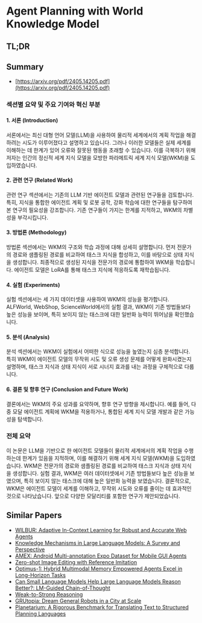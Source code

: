 # Agent Planning with World Knowledge Model
## TL;DR
## Summary
- [https://arxiv.org/pdf/2405.14205.pdf](https://arxiv.org/pdf/2405.14205.pdf)

### 섹션별 요약 및 주요 기여와 혁신 부분

#### 1. 서론 (Introduction)
서론에서는 최신 대형 언어 모델(LLM)을 사용하여 물리적 세계에서의 계획 작업을 해결하려는 시도가 이루어졌다고 설명하고 있습니다. 그러나 이러한 모델들은 실제 세계를 이해하는 데 한계가 있어 오류와 잘못된 행동을 초래할 수 있습니다. 이를 극복하기 위해 저자는 인간의 정신적 세계 지식 모델을 모방한 파라메트릭 세계 지식 모델(WKM)을 도입하였습니다.

#### 2. 관련 연구 (Related Work)
관련 연구 섹션에서는 기존의 LLM 기반 에이전트 모델과 관련된 연구들을 검토합니다. 특히, 지식을 통합한 에이전트 계획 및 로봇 공학, 강화 학습에 대한 연구들을 탐구하여 본 연구의 필요성을 강조합니다. 기존 연구들이 가지는 한계를 지적하고, WKM의 차별성을 부각시킵니다.

#### 3. 방법론 (Methodology)
방법론 섹션에서는 WKM의 구조와 학습 과정에 대해 상세히 설명합니다. 먼저 전문가의 경로와 샘플링된 경로를 비교하여 태스크 지식을 합성하고, 이를 바탕으로 상태 지식을 생성합니다. 최종적으로 생성된 지식을 전문가의 경로에 통합하여 WKM을 학습합니다. 에이전트 모델은 LoRA를 통해 태스크 지식에 적응하도록 재학습됩니다.

#### 4. 실험 (Experiments)
실험 섹션에서는 세 가지 데이터셋을 사용하여 WKM의 성능을 평가합니다. ALFWorld, WebShop, ScienceWorld에서의 실험 결과, WKM이 기존 방법들보다 높은 성능을 보이며, 특히 보이지 않는 태스크에 대한 일반화 능력이 뛰어남을 확인했습니다.

#### 5. 분석 (Analysis)
분석 섹션에서는 WKM이 실험에서 어떠한 식으로 성능을 높였는지 심층 분석합니다. 특히 WKM이 에이전트 모델의 무작위 시도 및 오류 생성 문제를 어떻게 완화시켰는지 설명하며, 태스크 지식과 상태 지식이 서로 시너지 효과를 내는 과정을 구체적으로 다룹니다.

#### 6. 결론 및 향후 연구 (Conclusion and Future Work)
결론에서는 WKM의 주요 성과를 요약하며, 향후 연구 방향을 제시합니다. 예를 들어, 다중 모달 에이전트 계획에 WKM을 적용하거나, 통합된 세계 지식 모델 개발과 같은 가능성을 탐색합니다.

### 전체 요약
이 논문은 LLM을 기반으로 한 에이전트 모델들이 물리적 세계에서의 계획 작업을 수행하는데 한계가 있음을 지적하며, 이를 해결하기 위해 세계 지식 모델(WKM)을 도입하였습니다. WKM은 전문가의 경로와 샘플링된 경로를 비교하여 태스크 지식과 상태 지식을 생성합니다. 실험 결과, WKM은 여러 데이터셋에서 기존 방법들보다 높은 성능을 보였으며, 특히 보이지 않는 태스크에 대해 높은 일반화 능력을 보였습니다. 결론적으로, WKM은 에이전트 모델이 세계를 이해하고, 무작위 시도와 오류를 줄이는 데 효과적인 것으로 나타났습니다. 앞으로 다양한 모달리티를 포함한 연구가 제안되었습니다.

## Similar Papers
- [WILBUR: Adaptive In-Context Learning for Robust and Accurate Web Agents](2404.05902.md)
- [Knowledge Mechanisms in Large Language Models: A Survey and Perspective](2407.15017.md)
- [AMEX: Android Multi-annotation Expo Dataset for Mobile GUI Agents](2407.17490.md)
- [Zero-shot Image Editing with Reference Imitation](2406.07547.md)
- [Optimus-1: Hybrid Multimodal Memory Empowered Agents Excel in Long-Horizon Tasks](2408.03615.md)
- [Can Small Language Models Help Large Language Models Reason Better?: LM-Guided Chain-of-Thought](2404.03414.md)
- [Weak-to-Strong Reasoning](2407.13647.md)
- [GRUtopia: Dream General Robots in a City at Scale](2407.10943.md)
- [Planetarium: A Rigorous Benchmark for Translating Text to Structured Planning Languages](2407.03321.md)

